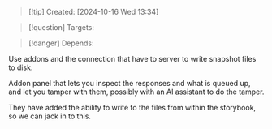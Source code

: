 
>[!tip] Created: [2024-10-16 Wed 13:34]

>[!question] Targets: 

>[!danger] Depends: 

Use addons and the connection that have to server to write snapshot files to disk.

Addon panel that lets you inspect the responses and what is queued up, and let you tamper with them, possibly with an AI assistant to do the tamper.

They have added the ability to write to the files from within the storybook, so we can jack in to this.